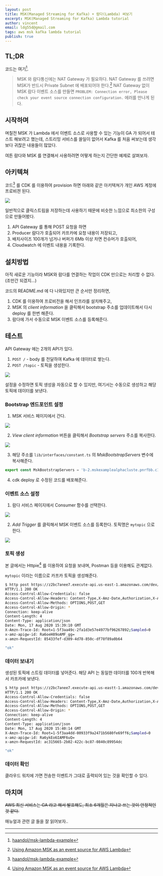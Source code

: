 ```yaml
---
layout: post
title: MSK(Managed Streaming for Kafka) + 람다(Lambda) 써보기
excerpt: MSK(Managed Streaming for Kafka) Lambda tutorial
author: vincent
email: ldg55d@gmail.com
tags: aws msk kafka lambda tutorial
publish: true
---
```


## TL;DR

코드는 여기[^1].

> MSK 와 람다통신에는 NAT Gateway 가 필요하다. NAT Gateway 를 쓰려면 MSK가 반드시 Private Subnet 에 배포되어야 한다.[^2]
> NAT Gateway 없이 MSK 람다 이벤트 소스를 만들면 `PROBLEM: Connection error, Please check your event source connection configuration.` 에러를 만나게 된다.

## 시작하며

며칠전 MSK 가 Lambda 에서 이벤트 소스로 사용할 수 있는 기능이 GA 가 되어서 테스트 해보려고 했는데,
스트리밍 서비스를 쓸일이 없어서 Kafka 를 처음 써보는데 생각보다 귀찮은 내용들이 많았다.

여튼 람다와 MSK 를 연결해서 사용하려면 어떻게 하는지 간단한 예제로 살펴보자.

## 아키텍쳐

코드[^1] 를 CDK 를 이용하여 provision 하면 아래와 같은 아키텍쳐가 개인 AWS 계정에 프로비젼 된다.

![](/assets/img/2020/0816/architecture.png)

일반적으로 클릭스트림을 저장하는데 사용하기 때문에 비슷한 느낌으로 최소한의 구성으로 만들어봤다. 

1. API Gateway 를 통해 POST 요청을 하면 
2. Producer 람다가 호출되어 카프카에 요청 내용이 저장되고,
3. 배치사이즈 100개가 넘거나 버퍼가 6Mb 이상 차면 컨슈머가 호출되어,
4. Cloudwatch 에 이벤트 내용을 기록한다.

## 설치방법

아직 새로운 기능이라 MSK와 람다를 연결하는 작업이 CDK 만으로는 처리할 수 없다. (조만간 되겠지...)

코드의 README.md 에 다 나와있지만 큰 순서만 정리하면,

1. CDK 를 이용하여 프로비전을 해서 인프라를 설치해주고,
2. MSK 의 *client information* 을 클릭해서 bootstrap 주소를 업데이트해서 다시 deploy 를 한번 해준다.
3. 람다에 가서 수동으로 MSK 이벤트 소스를 등록해준다.

## 테스트

API Gateway 에는 2개의 API가 있다.

1. `POST /` - body 를 전달하여 Kafka 에 데이터로 쌓는다.
2. `POST /topic` - 토픽을 생성한다.

![](/assets/img/2020/0816/apigw.png)

설정을 수정하면 토픽 생성을 자동으로 할 수 있지만, 여기서는 수동으로 생성하고 해당 토픽에 데이터를 보낸다.

### Bootstrap 엔드포인트 설정

1. MSK 서비스 페이지에서 간다.

![](/assets/img/2020/0816/msk-cluster.png)

2. *View client information* 버튼을 클릭해서 *Bootstrap servers* 주소를 복사한다.

![](/assets/img/2020/0816/msk-client-info.png)

3. 해당 주소를 `lib/interfaces/constant.ts` 의 *MskBootstrapServers* 변수에 복사해준다.

```javascript
export const MskBootstrapServers = 'b-2.mskexamplealphacluste.pnrfbb.c12.kafka.us-east-1.amazonaws.com:9094,b-1.mskexamplealphacluste.pnrfbb.c12.kafka.us-east-1.amazonaws.com:9094';
```

4. cdk deploy 로 수정된 코드를 배포해준다.

### 이벤트 소스 설정

1. 람다 서비스 페이지에서 Consumer 함수를 선택한다.

![](/assets/img/2020/0816/lambda-consumer.png)

2. *Add Trigger* 를 클릭해서 MSK 이벤트 소스를 등록한다. 토픽명은 `mytopic` 으로 한다.

![](/assets/img/2020/0816/lambda-msk-event-source.png)

### 토픽 생성

본 글에서는 Httpie[^2] 를 이용하여 요청을 보내며, Postman 등을 이용해도 관계없다.

`mytopic` 이라는 이름으로 카프카 토픽을 생성해준다.

```bash
$ http post https://z2bc7anee7.execute-api.us-east-1.amazonaws.com/dev/topic name=mytopic
HTTP/1.1 200 OK
Access-Control-Allow-Credentials: false
Access-Control-Allow-Headers: Content-Type,X-Amz-Date,Authorization,X-Api-Key,X-Amz-Security-Token,X-Amz-User-Agent
Access-Control-Allow-Methods: OPTIONS,POST,GET
Access-Control-Allow-Origin: *
Connection: keep-alive
Content-Length: 4
Content-Type: application/json
Date: Mon, 17 Aug 2020 15:39:10 GMT
X-Amzn-Trace-Id: Root=1-5f3aa49c-2fa1d3e57e4977bf96267892;Sampled=0
x-amz-apigw-id: Ra6oeH89oAMF_gg=
x-amzn-RequestId: 85433fef-d309-4d78-850c-df78f89a0b64

"ok"
```

### 데이터 보내기

생성된 토픽에 스트링 데이터를 넣어준다. 해당 API 는 동일한 데이터를 100개 반복해서 카프카에 보낸다.

```bash
$ http post https://z2bc7anee7.execute-api.us-eastt-1.amazonaws.com/dev topic=mytopic data="Hello MSK"
HTTP/1.1 200 OK
Access-Control-Allow-Credentials: false
Access-Control-Allow-Headers: Content-Type,X-Amz-Date,Authorization,X-Api-Key,X-Amz-Security-Token,X-Amz-User-Agent
Access-Control-Allow-Methods: OPTIONS,POST,GET
Access-Control-Allow-Origin: *
Connection: keep-alive
Content-Length: 4
Content-Type: application/json
Date: Mon, 17 Aug 2020 15:40:14 GMT
X-Amzn-Trace-Id: Root=1-5f3aa4dd-00933f9a2471b5680fe69ff6;Sampled=0
x-amz-apigw-id: Ra6ykEo6IAMF6uQ=
x-amzn-RequestId: ac315665-2b02-422c-bc87-0840c89954dc

"ok"
```

### 데이터 확인

클라우드 워치에 가면 전송한 이벤트가 그대로 출력되어 있는 것을 확인할 수 있다.

## 마치며

~~AWS 최신 서비스는 GA 라고 해서 발표해도, 최소 6개월은 지나고 쓰는 것이 안정적인 것 같다.~~

매뉴얼과 관련 글 들을 잘 읽어보자..

----

[^1]: [haandol/msk-lambda-example](https://github.com/haandol/msk-lambda-example)
[^2]: [Using Amazon MSK as an event source for AWS Lambda](https://aws.amazon.com/jp/blogs/compute/using-amazon-msk-as-an-event-source-for-aws-lambda/)
